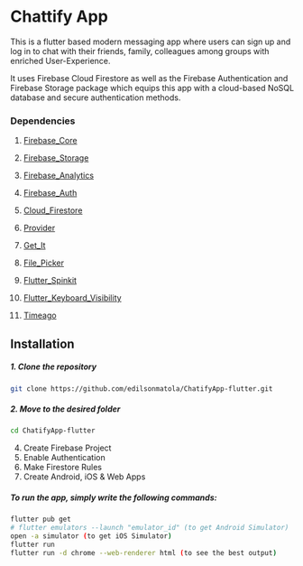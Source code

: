 # Chattify App

This is a flutter based modern messaging app where users can sign up and log in to chat with their friends, family, colleagues among groups with enriched User-Experience.

It uses Firebase Cloud Firestore as well as the Firebase Authentication and Firebase Storage package which equips this app with a cloud-based NoSQL database and secure authentication methods.

### Dependencies

1. [Firebase_Core](https://pub.dev/packages/firebase_core)

1. [Firebase_Storage](https://pub.dev/packages/firebase_storage)

1. [Firebase_Analytics](https://pub.dev/packages/firebase_analytics)

1. [Firebase_Auth](https://pub.dev/packages/firebase_auth)

1. [Cloud_Firestore](https://pub.dev/packages/cloud_firestore)

1. [Provider](https://pub.dev/packages/provider)

1. [Get_It](https://pub.dev/packages/get_it)

1. [File_Picker](https://pub.dev/packages/file_picker)

1. [Flutter_Spinkit](https://pub.dev/packages/flutter_spinkit)

1. [Flutter_Keyboard_Visibility](https://pub.dev/packages/flutter_keyboard_visibility)

1. [Timeago](https://pub.dev/packages/timeago)

## Installation

##### 1. Clone the repository

```bash
git clone https://github.com/edilsonmatola/ChatifyApp-flutter.git
```

##### 2. Move to the desired folder

```bash
cd ChatifyApp-flutter
```

4. Create Firebase Project
5. Enable Authentication
6. Make Firestore Rules
7. Create Android, iOS & Web Apps

##### To run the app, simply write the following commands:

```bash
flutter pub get
# flutter emulators --launch "emulator_id" (to get Android Simulator)
open -a simulator (to get iOS Simulator)
flutter run
flutter run -d chrome --web-renderer html (to see the best output)
```
